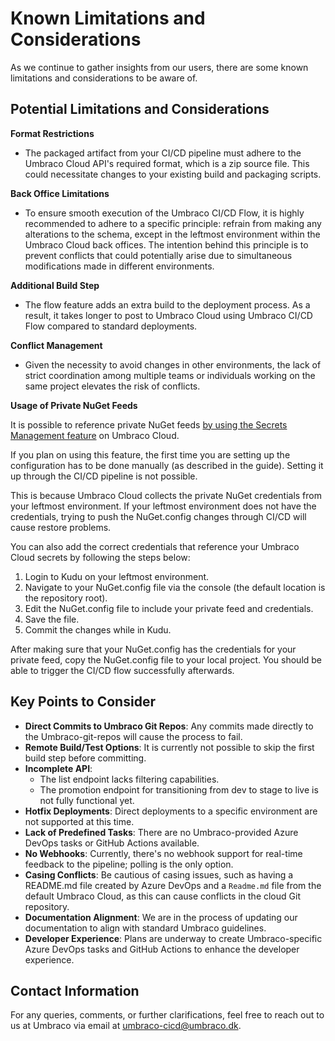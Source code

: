 # Known Limitations and Considerations

As we continue to gather insights from our users, there are some known limitations and considerations to be aware of.

## Potential Limitations and Considerations

**Format Restrictions**

* The packaged artifact from your CI/CD pipeline must adhere to the Umbraco Cloud API's required format, which is a zip source file. This could necessitate changes to your existing build and packaging scripts.

**Back Office Limitations**

* To ensure smooth execution of the Umbraco CI/CD Flow, it is highly recommended to adhere to a specific principle: refrain from making any alterations to the schema, except in the leftmost environment within the Umbraco Cloud back offices. The intention behind this principle is to prevent conflicts that could potentially arise due to simultaneous modifications made in different environments.

**Additional Build Step**

* The flow feature adds an extra build to the deployment process. As a result, it takes longer to post to Umbraco Cloud using Umbraco CI/CD Flow compared to standard deployments.

**Conflict Management**

* Given the necessity to avoid changes in other environments, the lack of strict coordination among multiple teams or individuals working on the same project elevates the risk of conflicts.

**Usage of Private NuGet Feeds**

It is possible to reference private NuGet feeds [by using the Secrets Management feature](../../private-nuget-feed.md) on Umbraco Cloud. 

If you plan on using this feature, the first time you are setting up the configuration has to be done manually (as described in the guide). Setting it up through the CI/CD pipeline is not possible.

This is because Umbraco Cloud collects the private NuGet credentials from your leftmost environment. If your leftmost environment does not have the credentials, trying to push the NuGet.config changes through CI/CD will cause restore problems.

You can also add the correct credentials that reference your Umbraco Cloud secrets by following the steps below:
  1. Login to Kudu on your leftmost environment.
  2. Navigate to your NuGet.config file via the console (the default location is the repository root).
  3. Edit the NuGet.config file to include your private feed and credentials.
  4. Save the file.
  5. Commit the changes while in Kudu.

After making sure that your NuGet.config has the credentials for your private feed, copy the NuGet.config file to your local project. You should be able to trigger the CI/CD flow successfully afterwards.

## Key Points to Consider

* **Direct Commits to Umbraco Git Repos**: Any commits made directly to the Umbraco-git-repos will cause the process to fail.
* **Remote Build/Test Options**: It is currently not possible to skip the first build step before committing.
* **Incomplete API**:
  * The list endpoint lacks filtering capabilities.
  * The promotion endpoint for transitioning from dev to stage to live is not fully functional yet.
* **Hotfix Deployments**: Direct deployments to a specific environment are not supported at this time.
* **Lack of Predefined Tasks**: There are no Umbraco-provided Azure DevOps tasks or GitHub Actions available.
* **No Webhooks**: Currently, there's no webhook support for real-time feedback to the pipeline; polling is the only option.
* **Casing Conflicts**: Be cautious of casing issues, such as having a README.md file created by Azure DevOps and a `Readme.md` file from the default Umbraco Cloud, as this can cause conflicts in the cloud Git repository.
* **Documentation Alignment**: We are in the process of updating our documentation to align with standard Umbraco guidelines.
* **Developer Experience**: Plans are underway to create Umbraco-specific Azure DevOps tasks and GitHub Actions to enhance the developer experience.

## Contact Information

For any queries, comments, or further clarifications, feel free to reach out to us at Umbraco via email at [umbraco-cicd@umbraco.dk](mailto:umbraco-cicd@umbraco.dk).
